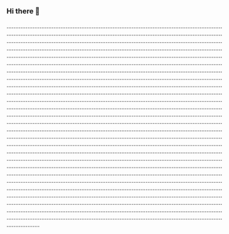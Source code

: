 ### Hi there 👋

.......................................................................................................................................................................................................................................................................................................................................................................................................................................................................................................................................................................................................................................................................................................................................................................................................................................................................................................................................................................................................................................................................................................................................................................................................................................................................................................................................................................................................................................................................................................................................................................................................................................................................................................................................................................................................................................................................................................................................................................................................................................................................................................................................................................................................................................................................................................................................................................................................................................................................................................................................................................................................................................................................................................................................................................................................................................................................................................................................................................................................................................................................................................................................................................................................................................................................................................................................................................................................................................................................................................